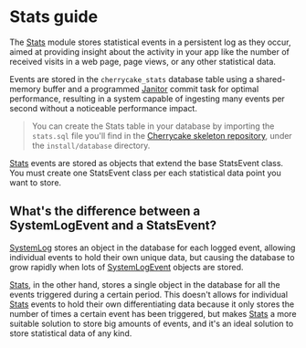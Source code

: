 # Stats guide

The [Stats](../reference/core-modules/stats.md) module stores statistical events in a persistent log as they occur, aimed at providing insight about the activity in your app like the number of received visits in a web page, page views, or any other statistical data.

Events are stored in the `cherrycake_stats` database table using a shared-memory buffer and a programmed [Janitor](janitor-guide.md) commit task for optimal performance, resulting in a system capable of ingesting many events per second without a noticeable performance impact.

> You can create the Stats table in your database by importing the `stats.sql` file you'll find in the [Cherrycake skeleton repository](https://github.com/tin-cat/cherrycake-skeleton), under the `install/database` directory.

[Stats](../reference/core-modules/stats.md) events are stored as objects that extend the base StatsEvent class. You must create one StatsEvent class per each statistical data point you want to store.

## What's the difference between a SystemLogEvent and a StatsEvent?

[SystemLog](../reference/core-modules/systemlog/) stores an object in the database for each logged event, allowing individual events to hold their own unique data, but causing the database to grow rapidly when lots of [SystemLogEvent](../reference/core-classes/systemlogevent/) objects are stored.

[Stats](../reference/core-modules/stats.md), in the other hand, stores a single object in the database for all the events triggered during a certain period. This doesn't allows for individual [Stats](../reference/core-modules/stats.md) events to hold their own differentiating data because it only stores the number of times a certain event has been triggered, but makes [Stats](../reference/core-modules/stats.md) a more suitable solution to store big amounts of events, and it's an ideal solution to store statistical data of any kind.

